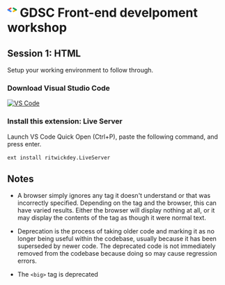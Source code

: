 # <img src="../imgs/gdsc-logo.svg" alt="GDSC logo" width=22/> **GDSC** Front-end develpoment workshop

## **Session 1:** HTML

Setup your working environment to follow through.

### Download Visual Studio Code

[![VS Code](https://img.shields.io/badge/Visual%20Studio%20Code-007ACC.svg?style=for-the-badge&logo=Visual-Studio-Code&logoColor=white)](https://code.visualstudio.com/download)

### Install this extension: Live Server

Launch VS Code Quick Open (Ctrl+P), paste the following command, and press enter.

```
ext install ritwickdey.LiveServer
```

## Notes

- A browser simply ignores any tag it doesn't understand or that was incorrectly specified. Depending on the tag and the browser, this can have varied results. Either the browser will display nothing at all, or it may display the contents of the tag as though it were normal text.

- Deprecation is the process of taking older code and marking it as no longer being useful within the codebase, usually because it has been superseded by newer code. The deprecated code is not immediately removed from the codebase because doing so may cause regression errors.

- The `<big>` tag is deprecated